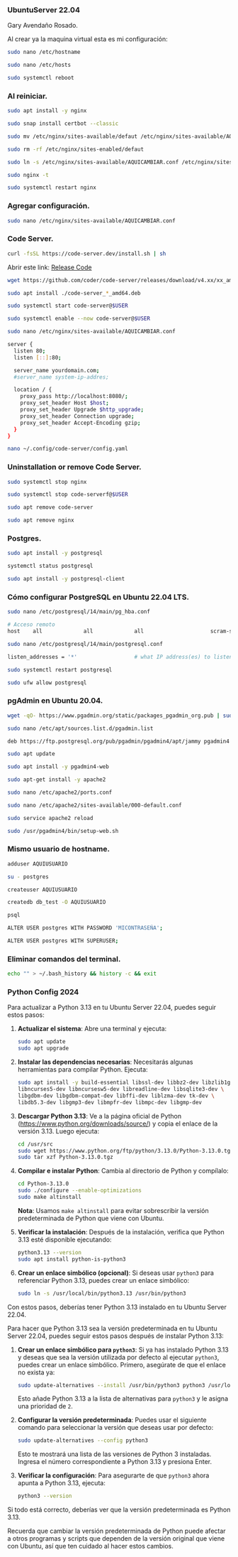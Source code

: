 ### UbuntuServer 22.04
Gary Avendaño Rosado.

Al crear ya la maquina virtual esta es mi configuración:

```bash
sudo nano /etc/hostname
```
```bash
sudo nano /etc/hosts
```
```bash
sudo systemctl reboot
```

### Al reiniciar.

```bash
sudo apt install -y nginx
```
```bash
sudo snap install certbot --classic
```
```bash
sudo mv /etc/nginx/sites-available/defaut /etc/nginx/sites-available/AQUICAMBIAR.conf
```
```bash
sudo rm -rf /etc/nginx/sites-enabled/defaut
```
```bash
sudo ln -s /etc/nginx/sites-available/AQUICAMBIAR.conf /etc/nginx/sites-enabled/
```
```bash
sudo nginx -t
```
```bash
sudo systemctl restart nginx
```
### Agregar configuración.

```bash
sudo nano /etc/nginx/sites-available/AQUICAMBIAR.conf
```

### Code Server.

```bash
curl -fsSL https://code-server.dev/install.sh | sh
```

Abrir este link: [Release Code](https://github.com/coder/code-server/releases)

```bash
wget https://github.com/coder/code-server/releases/download/v4.xx/xx_amd64.deb
```
```bash
sudo apt install ./code-server_*_amd64.deb
```
```bash
sudo systemctl start code-server@$USER
```
```bash
sudo systemctl enable --now code-server@$USER
```
```bash
sudo nano /etc/nginx/sites-available/AQUICAMBIAR.conf
```
```bash
server {
  listen 80;
  listen [::]:80;

  server_name yourdomain.com;
  #server_name system-ip-addres;

  location / {
    proxy_pass http://localhost:8080/;
    proxy_set_header Host $host;
    proxy_set_header Upgrade $http_upgrade;
    proxy_set_header Connection upgrade;
    proxy_set_header Accept-Encoding gzip;
  }
}
```
```bash
nano ~/.config/code-server/config.yaml
```

### Uninstallation or remove Code Server.

```bash
sudo systemctl stop nginx
```
```bash
sudo systemctl stop code-serverf@$USER
```
```bash
sudo apt remove code-server
```
```bash
sudo apt remove nginx
```

### Postgres.

```bash
sudo apt install -y postgresql
```
```bash
systemctl status postgresql
```
```bash
sudo apt install -y postgresql-client
```

### Cómo configurar PostgreSQL en Ubuntu 22.04 LTS.

```bash
sudo nano /etc/postgresql/14/main/pg_hba.conf
```
```bash
# Acceso remoto
host    all             all             all                     scram-sha-256
```
```bash
sudo nano /etc/postgresql/14/main/postgresql.conf
```
```bash
listen_addresses = '*'                  # what IP address(es) to listen on;
```
```bash
sudo systemctl restart postgresql
```
```bash
sudo ufw allow postgresql
```

### pgAdmin en Ubuntu 20.04.

```bash
wget -qO- https://www.pgadmin.org/static/packages_pgadmin_org.pub | sudo apt-key add -
```
```bash
sudo nano /etc/apt/sources.list.d/pgadmin.list
```
```bash
deb https://ftp.postgresql.org/pub/pgadmin/pgadmin4/apt/jammy pgadmin4 main
```
```bash
sudo apt update
```
```bash
sudo apt install -y pgadmin4-web
```
```bash
sudo apt-get install -y apache2
```
```bash
sudo nano /etc/apache2/ports.conf
```
```bash
sudo nano /etc/apache2/sites-available/000-default.conf
```
```bash
sudo service apache2 reload
```
```bash
sudo /usr/pgadmin4/bin/setup-web.sh
```

### Mismo usuario de hostname.

```bash
adduser AQUIUSUARIO
```
```bash
su - postgres
```
```bash
createuser AQUIUSUARIO
```
```bash
createdb db_test -O AQUIUSUARIO
```
```bash
psql
```
```bash
ALTER USER postgres WITH PASSWORD 'MICONTRASEÑA';
```
```bash
ALTER USER postgres WITH SUPERUSER;
```
### Eliminar comandos del terminal.
```bash
echo "" > ~/.bash_history && history -c && exit
```



### Python Config 2024


Para actualizar a Python 3.13 en tu Ubuntu Server 22.04, puedes seguir estos pasos:

1. **Actualizar el sistema**:
   Abre una terminal y ejecuta:
   ```bash
   sudo apt update
   sudo apt upgrade
   ```

2. **Instalar las dependencias necesarias**:
   Necesitarás algunas herramientas para compilar Python. Ejecuta:
   ```bash
   sudo apt install -y build-essential libssl-dev libbz2-dev libzlib1g-dev \
   libncurses5-dev libncursesw5-dev libreadline-dev libsqlite3-dev \
   libgdbm-dev libgdbm-compat-dev libffi-dev liblzma-dev tk-dev \
   libdb5.3-dev libgmp3-dev libmpfr-dev libmpc-dev libgmp-dev
   ```

3. **Descargar Python 3.13**:
   Ve a la página oficial de Python (https://www.python.org/downloads/source/) y copia el enlace de la versión 3.13. Luego ejecuta:
   ```bash
   cd /usr/src
   sudo wget https://www.python.org/ftp/python/3.13.0/Python-3.13.0.tgz
   sudo tar xzf Python-3.13.0.tgz
   ```

4. **Compilar e instalar Python**:
   Cambia al directorio de Python y compílalo:
   ```bash
   cd Python-3.13.0
   sudo ./configure --enable-optimizations
   sudo make altinstall
   ```

   **Nota**: Usamos `make altinstall` para evitar sobrescribir la versión predeterminada de Python que viene con Ubuntu.

5. **Verificar la instalación**:
   Después de la instalación, verifica que Python 3.13 esté disponible ejecutando:
   ```bash
   python3.13 --version
   sudo apt install python-is-python3
   ```

6. **Crear un enlace simbólico (opcional)**:
   Si deseas usar `python3` para referenciar Python 3.13, puedes crear un enlace simbólico:
   ```bash
   sudo ln -s /usr/local/bin/python3.13 /usr/bin/python3
   ```

Con estos pasos, deberías tener Python 3.13 instalado en tu Ubuntu Server 22.04.



Para hacer que Python 3.13 sea la versión predeterminada en tu Ubuntu Server 22.04, puedes seguir estos pasos después de instalar Python 3.13:

1. **Crear un enlace simbólico para `python3`**:
   Si ya has instalado Python 3.13 y deseas que sea la versión utilizada por defecto al ejecutar `python3`, puedes crear un enlace simbólico. Primero, asegúrate de que el enlace no exista ya:

   ```bash
   sudo update-alternatives --install /usr/bin/python3 python3 /usr/local/bin/python3.13 2
   ```

   Esto añade Python 3.13 a la lista de alternativas para `python3` y le asigna una prioridad de `2`.

2. **Configurar la versión predeterminada**:
   Puedes usar el siguiente comando para seleccionar la versión que deseas usar por defecto:

   ```bash
   sudo update-alternatives --config python3
   ```

   Esto te mostrará una lista de las versiones de Python 3 instaladas. Ingresa el número correspondiente a Python 3.13 y presiona Enter.

3. **Verificar la configuración**:
   Para asegurarte de que `python3` ahora apunta a Python 3.13, ejecuta:

   ```bash
   python3 --version
   ```

Si todo está correcto, deberías ver que la versión predeterminada es Python 3.13. 

Recuerda que cambiar la versión predeterminada de Python puede afectar a otros programas y scripts que dependen de la versión original que viene con Ubuntu, así que ten cuidado al hacer estos cambios.
